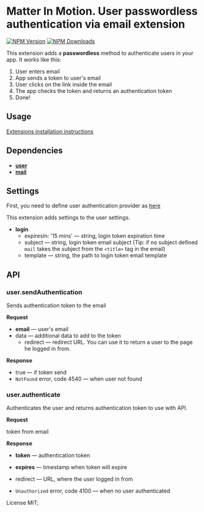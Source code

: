 # Matter In Motion. User passwordless authentication via email extension

[![NPM Version](https://img.shields.io/npm/v/mm-user-auth-passwordless.svg?style=flat-square)](https://www.npmjs.com/package/mm-user-auth-passwordless)
[![NPM Downloads](https://img.shields.io/npm/dt/mm-user-auth-passwordless.svg?style=flat-square)](https://www.npmjs.com/package/mm-user-auth-passwordless)

This extension adds a **passwordless** method to authenticate users in your app. It works like this:

1. User enters email
2. App sends a token to user's email
3. User clicks on the link inside the email
4. The app checks the token and returns an authentication token
5. Done!

## Usage

[Extensions installation instructions](https://github.com/matter-in-motion/mm/blob/master/docs/extensions.md)

## Dependencies

* __[user](https://github.com/matter-in-motion/mm-user)__
* __[mail](https://github.com/matter-in-motion/mm-mail)__

## Settings

First, you need to define user authentication provider as [here](https://github.com/matter-in-motion/mm/blob/master/docs/authentication.md)

This extension adds settings to the user settings.

* **login**
  - expiresIn: '15 mins' — string, login token expiration time
  - subject — string, login token email subject (Tip: if no subject defined `mail` takes the subject from the `<title>` tag in the email)
  - template — string, the path to login token email template


## API

### user.sendAuthentication

Sends authentication token to the email

**Request**

* **email** — user's email
* data — additional data to add to the token
  - redirect — redirect URL. You can use it to return a user to the page he logged in from.

**Response**

* true — if token send
* `NotFound` error, code 4540 — when user not found

### user.authenticate

Authenticates the user and returns authentication token to use with API.

**Request**

token from email

**Response**

* **token** — authentication token
* **expires** — timestamp when token will expire
* redirect — URL, where the user logged in from

* `Unauthorized` error, code 4100 — when no user authenticated

License MIT;
